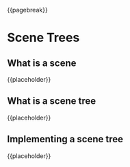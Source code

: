 {{pagebreak}}

Scene Trees
===========

What is a scene
---------------

{{placeholder}}

<!-- TODO: Talk about the concept of scenes in game engines -->

What is a scene tree
--------------------

{{placeholder}}

<!-- TODO: Talk about what a scene tree is and how it can help organizing work -->

Implementing a scene tree
-------------------------

{{placeholder}}

<!-- TODO: A very simple scene tree implementation -->
